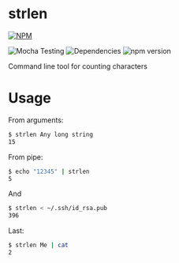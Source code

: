# strlen

[![NPM](https://nodei.co/npm/strlen.png?downloads=true&downloadRank=true&stars=true)](https://nodei.co/npm/strlen/)

 ![Mocha Testing](https://img.shields.io/badge/build-passing-brightgreen.svg)
 ![Dependencies](https://david-dm.org/lestad/strlen.svg)
 ![npm version](https://badge.fury.io/js/strlen.svg)
 
Command line tool for counting characters

# Usage

From arguments:
```bash
$ strlen Any long string
15
```

From pipe:
```bash
$ echo "12345" | strlen
5
```

And
```bash
$ strlen < ~/.ssh/id_rsa.pub 
396
```

Last:
```bash
$ strlen Me | cat
2
```
